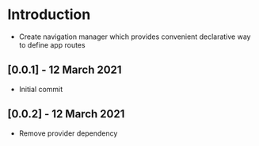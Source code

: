 # Introduction

* Create navigation manager which provides convenient declarative way
to define app routes

## [0.0.1] - 12 March 2021

* Initial commit

## [0.0.2] - 12 March 2021

* Remove provider dependency
